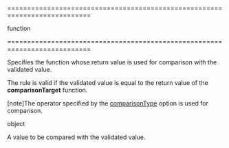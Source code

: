 <!--**
/*-------------------------------------------
    Auto-generated file. Do not modify.
-------------------------------------------

**-->
===========================================================================
<!--type-->function<!--/type-->
===========================================================================

<!--shortDescription-->
Specifies the function whose return value is used for comparison with the validated value.
<!--/shortDescription-->

<!--fullDescription-->
The rule is valid if the validated value is equal to the return value of the **comparisonTarget** function.

[note]The operator specified by the [comparisonType](/Documentation/ApiReference/UI_Widgets/dxValidator/Validation_Rules/CompareRule/#comparisonType) option is used for comparison.
<!--/fullDescription-->
<!--typeFunctionReturnType-->object<!--/typeFunctionReturnType-->
<!--typeFunctionReturnDescription-->
A value to be compared with the validated value.
<!--/typeFunctionReturnDescription-->